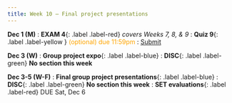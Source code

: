 ```yaml
---
title: Week 10 — Final project presentations
---
```


**Dec 1 (M)**
: **EXAM 4**{: .label .label-red} *covers Weeks 7, 8, & 9*
: **Quiz 9**{: .label .label-yellow } <font color="orange">(optional) due 11:59pm</font>
    : [Submit](.)

**Dec 3 (W)**
: **Group project expo**{: .label .label-blue}
: **DISC**{: .label .label-green} **No section this week** 

**Dec 3-5 (W-F)**
: **Final group project presentations**{: .label .label-blue}
: **DISC**{: .label .label-green} **No section this week** 
: **SET evaluations**{: .label .label-red} DUE Sat, Dec 6
